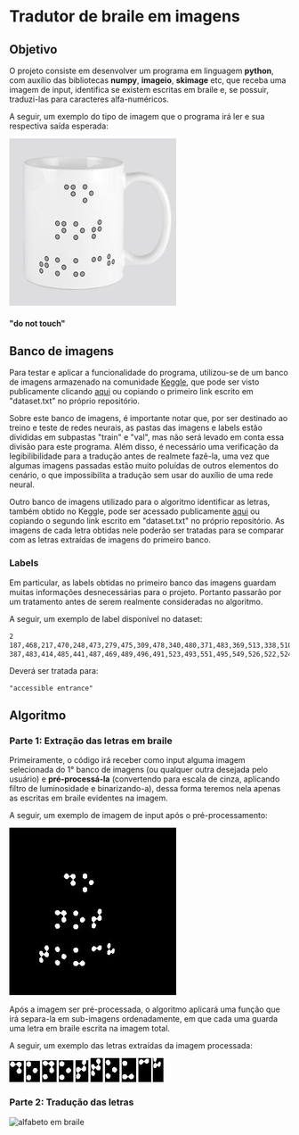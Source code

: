 # Tradutor de braile em imagens
## Objetivo
O projeto consiste em desenvolver um programa em linguagem **python**, com auxílio das bibliotecas **numpy**, **imageio**, **skimage** etc, que receba uma imagem de input, identifica se existem escritas em braile e, se possuir, traduzi-las para caracteres alfa-numéricos.

A seguir, um exemplo do tipo de imagem que o programa irá ler e sua respectiva saída esperada:

![caneca com escritas em braile](https://github.com/natalzera/Tradutor-Braile/blob/main/Parcial/test.jpg)
#### "do not touch"

## Banco de imagens
Para testar e aplicar a funcionalidade do programa, utilizou-se de um banco de imagens armazenado na comunidade [Keggle](https://www.kaggle.com/), que pode ser visto publicamente clicando [aqui](https://www.kaggle.com/datasets/changjianli/braille-dataset-for-scene-text-recognition) ou copiando o primeiro link escrito em "dataset.txt" no próprio repositório.

Sobre este banco de imagens, é importante notar que, por ser destinado ao treino e teste de redes neurais, as pastas das imagens e labels estão divididas em subpastas "train" e "val", mas não será levado em conta essa divisão para este programa. Além disso, é necessário uma verificação da legibilibilidade para a tradução antes de realmete fazê-la, uma vez que algumas imagens passadas estão muito poluídas de outros elementos do cenário, o que impossibilita a tradução sem usar do auxílio de uma rede neural.

Outro banco de imagens utilizado para o algoritmo identificar as letras, também obtido no Keggle, pode ser acessado publicamente [aqui](https://www.kaggle.com/datasets/adviksharma/braille-images-for-english-characters) ou copiando o segundo link escrito em "dataset.txt" no próprio repositório. As imagens de cada letra obtidas nele poderão ser tratadas para se comparar com as letras extraídas de imagens do primeiro banco.

### Labels
Em particular, as labels obtidas no primeiro banco das imagens guardam muitas informações desnecessárias para o projeto. Portanto passarão por um tratamento antes de serem realmente consideradas no algoritmo.

A seguir, um exemplo de label disponível no dataset:
```
2
187,468,217,470,248,473,279,475,309,478,340,480,371,483,369,513,338,510,308,508,278,505,247,503,217,500,187,498,"accessible"
387,483,414,485,441,487,469,489,496,491,523,493,551,495,549,526,522,524,495,522,468,520,441,518,414,516,387,514,"entrance"
```
Deverá ser tratada para:
```
"accessible entrance"
```

## Algoritmo

### Parte 1: Extração das letras em braile
Primeiramente, o código irá receber como input alguma imagem selecionada do 1° banco de imagens (ou qualquer outra desejada pelo usuário) e **pré-processá-la** (convertendo para escala de cinza, aplicando filtro de luminosidade e binarizando-a), dessa forma teremos nela apenas as escritas em braile evidentes na imagem.

A seguir, um exemplo de imagem de input após o pré-processamento:

![escritas em braile em preto e branco](https://github.com/natalzera/Tradutor-Braile/blob/main/Parcial/proc_img.jpg)

Após a imagem ser pré-processada, o algoritmo aplicará uma função que irá separa-la em sub-imagens ordenadamente, em que cada uma guarda uma letra em braile escrita na imagem total.

A seguir, um exemplo das letras extraídas da imagem processada:

![letra em braile em preto e branco](https://github.com/natalzera/Tradutor-Braile/blob/main/Parcial/letters/00.jpg)
![letra em braile em preto e branco](https://github.com/natalzera/Tradutor-Braile/blob/main/Parcial/letters/01.jpg)
![letra em braile em preto e branco](https://github.com/natalzera/Tradutor-Braile/blob/main/Parcial/letters/10.jpg)
![letra em braile em preto e branco](https://github.com/natalzera/Tradutor-Braile/blob/main/Parcial/letters/11.jpg)
![letra em braile em preto e branco](https://github.com/natalzera/Tradutor-Braile/blob/main/Parcial/letters/12.jpg)
![letra em braile em preto e branco](https://github.com/natalzera/Tradutor-Braile/blob/main/Parcial/letters/20.jpg)
![letra em braile em preto e branco](https://github.com/natalzera/Tradutor-Braile/blob/main/Parcial/letters/21.jpg)
![letra em braile em preto e branco](https://github.com/natalzera/Tradutor-Braile/blob/main/Parcial/letters/22.jpg)
![letra em braile em preto e branco](https://github.com/natalzera/Tradutor-Braile/blob/main/Parcial/letters/23.jpg)
![letra em braile em preto e branco](https://github.com/natalzera/Tradutor-Braile/blob/main/Parcial/letters/24.jpg)

### Parte 2: Tradução das letras
![alfabeto em braile](https://3.bp.blogspot.com/_WzSKE_kNo6M/TJfrPiJLhkI/AAAAAAAAAHk/ETZjIgeuZnk/s1600/braille.jpg)
